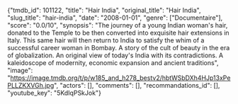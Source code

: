 {"tmdb_id": 101122, "title": "Hair India", "original_title": "Hair India", "slug_title": "hair-india", "date": "2008-01-01", "genre": ["Documentaire"], "score": "0.0/10", "synopsis": "The journey of a young Indian woman's hair, donated to the Temple to be then converted into exquisite hair extensions in Italy. This same hair will then return to India to satisfy the whim of a successful career woman in Bombay. A story of the cult of beauty in the era of globalization. An original view of today's India with its contradictions. A kaleidoscope of modernity, economic expansion and ancient traditions", "image": "https://image.tmdb.org/t/p/w185_and_h278_bestv2/hbtWSbDXh4HJp13xPePLLZKXVGh.jpg", "actors": [], "comments": [], "recommandations_id": [], "youtube_key": "5KdIqPSkJok"}